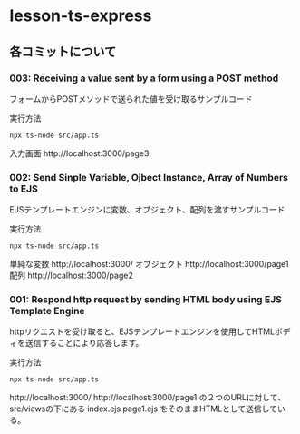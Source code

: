 # lesson-ts-express

## 各コミットについて
### 003: Receiving a value sent by a form using a POST method
フォームからPOSTメソッドで送られた値を受け取るサンプルコード

実行方法
```
npx ts-node src/app.ts
```
入力画面 http://localhost:3000/page3

### 002: Send Sinple Variable, Ojbect Instance, Array of Numbers to EJS
EJSテンプレートエンジンに変数、オブジェクト、配列を渡すサンプルコード

実行方法
```
npx ts-node src/app.ts
```

単純な変数 http://localhost:3000/
オブジェクト http://localhost:3000/page1
配列 http://localhost:3000/page2

### 001: Respond http request by sending HTML body using EJS Template Engine
httpリクエストを受け取ると、EJSテンプレートエンジンを使用してHTMLボディを送信することにより応答します。

実行方法
```
npx ts-node src/app.ts
```

http://localhost:3000/
http://localhost:3000/page1
の２つのURLに対して、
src/viewsの下にある
index.ejs
page1.ejs
をそのままHTMLとして送信している。

